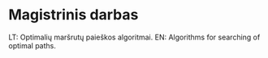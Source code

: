 Magistrinis darbas
===

LT: Optimalių maršrutų paieškos algoritmai.
EN: Algorithms for searching of optimal paths.


